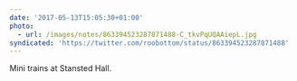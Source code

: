 ```yaml
---
date: '2017-05-13T15:05:30+01:00'
photo:
  - url: /images/notes/863394523287871488-C_tkvPqUQAAiepL.jpg
syndicated: 'https://twitter.com/roobottom/status/863394523287871488'
---
```

Mini trains at Stansted Hall. 
